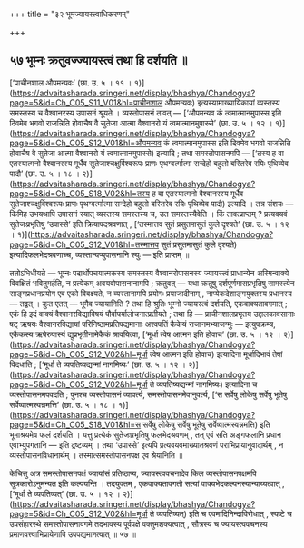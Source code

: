 +++
title = "३२ भूमज्यायस्त्वाधिकरणम्"

+++

## ५७ भूम्नः क्रतुवज्ज्यायस्त्वं तथा हि दर्शयति ॥

[‘प्राचीनशाल औपमन्यवः’ (छा. उ. ५ । ११ । १)](https://advaitasharada.sringeri.net/display/bhashya/Chandogya?page=5&id=Ch_C05_S11_V01&hl=प्राचीनशाल औपमन्यवः) इत्यस्यामाख्यायिकायां व्यस्तस्य समस्तस्य च वैश्वानरस्य उपासनं श्रूयते । व्यस्तोपासनं तावत् — [‘औपमन्यव कं त्वमात्मानमुपास्स इति दिवमेव भगवो राजन्निति होवाचैष वै सुतेजा आत्मा वैश्वानरो यं त्वमात्मानमुपास्से’ (छा. उ. ५ । १२ । १)](https://advaitasharada.sringeri.net/display/bhashya/Chandogya?page=5&id=Ch_C05_S12_V01&hl=औपमन्यव कं त्वमात्मानमुपास्स इति दिवमेव भगवो राजन्निति होवाचैष वै सुतेजा आत्मा वैश्वानरो यं त्वमात्मानमुपास्से) इत्यादि ; तथा समस्तोपासनमपि — [‘तस्य ह वा एतस्यात्मनो वैश्वानरस्य मूर्धैव सुतेजाश्चक्षुर्विश्वरूपः प्राणः पृथग्वर्त्मात्मा सन्देहो बहुलो बस्तिरेव रयिः पृथिव्येव पादौ’ (छा. उ. ५ । १८ । २)](https://advaitasharada.sringeri.net/display/bhashya/Chandogya?page=5&id=Ch_C05_S18_V02&hl=तस्य ह वा एतस्यात्मनो वैश्वानरस्य मूर्धैव सुतेजाश्चक्षुर्विश्वरूपः प्राणः पृथग्वर्त्मात्मा सन्देहो बहुलो बस्तिरेव रयिः पृथिव्येव पादौ) इत्यादि । तत्र संशयः — किमिह उभयथापि उपासनं स्यात् व्यस्तस्य समस्तस्य च, उत समस्तस्यैवेति । किं तावत्प्राप्तम् ? प्रत्यवयवं सुतेजःप्रभृतिषु ‘उपास्से’ इति क्रियापदश्रवणात् , [‘तस्मात्तव सुतं प्रसुतमासुतं कुले दृश्यते’ (छा. उ. ५ । १२ । १)](https://advaitasharada.sringeri.net/display/bhashya/Chandogya?page=5&id=Ch_C05_S12_V01&hl=तस्मात्तव सुतं प्रसुतमासुतं कुले दृश्यते) इत्यादिफलभेदश्रवणाच्च, व्यस्तान्यप्युपासनानि स्युः — इति प्राप्तम् ॥

ततोऽभिधीयते — भूम्नः पदार्थोपचयात्मकस्य समस्तस्य वैश्वानरोपासनस्य ज्यायस्त्वं प्राधान्येन अस्मिन्वाक्ये विवक्षितं भवितुमर्हति, न प्रत्येकम् अवयवोपासनानामपि ; क्रतुवत् — यथा क्रतुषु दर्शपूर्णमासप्रभृतिषु सामस्त्येन साङ्गप्रधानप्रयोग एव एको विवक्ष्यते, न व्यस्तानामपि प्रयोगः प्रयाजादीनाम् , नाप्येकदेशाङ्गयुक्तस्य प्रधानस्य — तद्वत् । कुत एतत् — भूमैव ज्यायानिति ? तथा हि श्रुतिः भूम्नो ज्यायस्त्वं दर्शयति, एकवाक्यतावगमात् ; एकं हि इदं वाक्यं वैश्वानरविद्याविषयं पौर्वापर्यालोचनात्प्रतीयते ; तथा हि — प्राचीनशालप्रभृतय उद्दालकावसानाः षट् ऋषयः वैश्वानरविद्यायां परिनिष्ठामप्रतिपद्यमानाः अश्वपतिं कैकेयं राजानमभ्याजग्मुः — इत्युपक्रम्य, एकैकस्य ऋषेरुपास्यं द्युप्रभृतीनामेकैकं श्रावयित्वा, [‘मूर्धा त्वेष आत्मन इति होवाच’ (छा. उ. ५ । १२ । २)](https://advaitasharada.sringeri.net/display/bhashya/Chandogya?page=5&id=Ch_C05_S12_V02&hl=मूर्धा त्वेष आत्मन इति होवाच) इत्यादिना मूर्धादिभावं तेषां विदधाति ; [‘मूर्धा ते व्यपतिष्यद्यन्मां नागमिष्यः’ (छा. उ. ५ । १२ । २)](https://advaitasharada.sringeri.net/display/bhashya/Chandogya?page=5&id=Ch_C05_S12_V02&hl=मूर्धा ते व्यपतिष्यद्यन्मां नागमिष्यः) इत्यादिना च व्यस्तोपासनमपवदति ; पुनश्च व्यस्तोपासनं व्यावर्त्य, समस्तोपासनमेवानुवर्त्य, [‘स सर्वेषु लोकेषु सर्वेषु भूतेषु सर्वेष्वात्मस्वन्नमत्ति’ (छा. उ. ५ । १८ । १)](https://advaitasharada.sringeri.net/display/bhashya/Chandogya?page=5&id=Ch_C05_S18_V01&hl=स सर्वेषु लोकेषु सर्वेषु भूतेषु सर्वेष्वात्मस्वन्नमत्ति) इति भूमाश्रयमेव फलं दर्शयति । यत्तु प्रत्येकं सुतेजःप्रभृतिषु फलभेदश्रवणम् , तत् एवं सति अङ्गफलानि प्रधान एवाभ्युपगतानि — इति द्रष्टव्यम् । तथा ‘उपास्से’ इत्यपि प्रत्यवयवमाख्यातश्रवणं पराभिप्रायानुवादार्थम् , न व्यस्तोपासनविधानार्थम् । तस्मात्समस्तोपासनपक्ष एव श्रेयानिति ॥

केचित्तु अत्र समस्तोपासनपक्षं ज्यायांसं प्रतिष्ठाप्य, ज्यायस्त्ववचनादेव किल व्यस्तोपासनपक्षमपि सूत्रकारोऽनुमन्यत इति कल्पयन्ति । तदयुक्तम् , एकवाक्यतावगतौ सत्यां वाक्यभेदकल्पनस्यान्याय्यत्वात् , [‘मूर्धा ते व्यपतिष्यत्’ (छा. उ. ५ । १२ । २)](https://advaitasharada.sringeri.net/display/bhashya/Chandogya?page=5&id=Ch_C05_S12_V02&hl=मूर्धा ते व्यपतिष्यत्) इति च एवमादिनिन्दाविरोधात् , स्पष्टे च उपसंहारस्थे समस्तोपासनावगमे तदभावस्य पूर्वपक्षे वक्तुमशक्यत्वात् , सौत्रस्य च ज्यायस्त्ववचनस्य प्रमाणवत्त्वाभिप्रायेणापि उपपद्यमानत्वात् ॥ ५७ ॥
